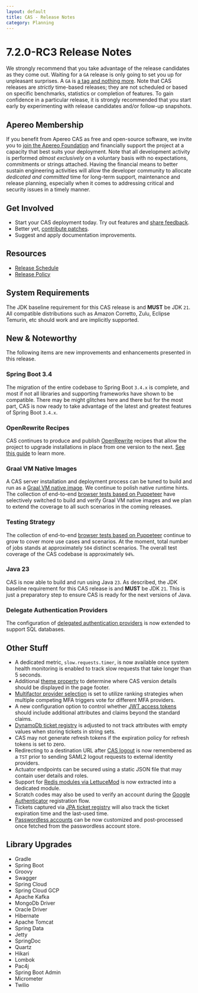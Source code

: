 ```yaml
---
layout: default
title: CAS - Release Notes
category: Planning
---
```


# 7.2.0-RC3 Release Notes

We strongly recommend that you take advantage of the release candidates as they come out. Waiting for a `GA` release is only going to set
you up for unpleasant surprises. A `GA` is [a tag and nothing more](https://apereo.github.io/2017/03/08/the-myth-of-ga-rel/). Note
that CAS releases are *strictly* time-based releases; they are not scheduled or based on specific benchmarks,
statistics or completion of features. To gain confidence in a particular
release, it is strongly recommended that you start early by experimenting with release candidates and/or follow-up snapshots.

## Apereo Membership

If you benefit from Apereo CAS as free and open-source software, we invite you
to [join the Apereo Foundation](https://www.apereo.org/content/apereo-membership)
and financially support the project at a capacity that best suits your deployment. Note that all development activity is performed
*almost exclusively* on a voluntary basis with no expectations, commitments or strings attached. Having the financial means to better
sustain engineering activities will allow the developer community to allocate *dedicated and committed* time for long-term support,
maintenance and release planning, especially when it comes to addressing critical and security issues in a timely manner.

## Get Involved

- Start your CAS deployment today. Try out features and [share feedback](/cas/Mailing-Lists.html).
- Better yet, [contribute patches](/cas/developer/Contributor-Guidelines.html).
- Suggest and apply documentation improvements.

## Resources

- [Release Schedule](https://github.com/apereo/cas/milestones)
- [Release Policy](/cas/developer/Release-Policy.html)

## System Requirements

The JDK baseline requirement for this CAS release is and **MUST** be JDK `21`. All compatible distributions
such as Amazon Corretto, Zulu, Eclipse Temurin, etc should work and are implicitly supported.

## New & Noteworthy

The following items are new improvements and enhancements presented in this release.

### Spring Boot 3.4

The migration of the entire codebase to Spring Boot `3.4.x` is complete, and most if not all libraries and
supporting frameworks have shown to be compatible. There may be might glitches here and there but for the most part,
CAS is now ready to take advantage of the latest and greatest features of Spring Boot `3.4.x`.

### OpenRewrite Recipes

CAS continues to produce and publish [OpenRewrite](https://docs.openrewrite.org/) recipes that allow the project to upgrade installations
in place from one version to the next. [See this guide](../installation/OpenRewrite-Upgrade-Recipes.html) to learn more.

### Graal VM Native Images

A CAS server installation and deployment process can be tuned to build and run
as a [Graal VM native image](../installation/GraalVM-NativeImage-Installation.html). We continue to polish native runtime hints.
The collection of end-to-end [browser tests based on Puppeteer](../../developer/Test-Process.html) have selectively switched
to build and verify Graal VM native images and we plan to extend the coverage to all such scenarios in the coming releases.

### Testing Strategy

The collection of end-to-end [browser tests based on Puppeteer](../../developer/Test-Process.html) continue to grow to cover more use cases
and scenarios. At the moment, total number of jobs stands at approximately `504` distinct scenarios. The overall
test coverage of the CAS codebase is approximately `94%`. 

### Java 23

CAS is now able to build and run using Java `23`. As described, the JDK baseline requirement for this CAS release is and **MUST** be JDK `21`. 
This is just a preparatory step to ensure CAS is ready for the next versions of Java.
       
### Delegate Authentication Providers
                 
The configuration of [delegated authentication providers](../integration/Delegate-Authentication-Provider-Registration.html) 
is now extended to support SQL databases.

## Other Stuff
      
- A dedicated metric, `slow.requests.timer`, is now available once system health monitoring is enabled to track slow requests that take longer than 5 seconds.
- Additional [theme property](../ux/User-Interface-Customization-Themes-Static.html) to determine where CAS version details should be displayed in the page footer.
- [Multifactor provider selection](../mfa/Configuring-Multifactor-Authentication-Triggers.html) is set to utilize ranking strategies when multiple competing MFA triggers vote for different MFA providers.
- A new configuration option to control whether [JWT access tokens](../authentication/OAuth-Authentication.html) should include additional attributes and claims beyond the standard claims.
- [DynamoDb ticket registry](../ticketing/DynamoDb-Ticket-Registry.html) is adjusted to not track attributes with empty values when storing tickets in string sets.
- CAS may not generate refresh tokens if the expiration policy for refresh tokens is set to zero.
- Redirecting to a destination URL after [CAS logout](../installation/Logout-Single-Signout.html) is now remembered as a `TST` prior to sending SAML2 logout requests to external identity providers.
- Actuator endpoints can be secured using a static JSON file that may contain user details and roles.
- Support for [Redis modules via LettuceMod](../ticketing/Redis-Ticket-Registry-RediSearch.html) is now extracted into a dedicated module.
- Scratch codes may also be used to verify an account during the [Google Authenticator](../mfa/GoogleAuthenticator-Authentication.html) registration flow.
- Tickets captured via [JPA ticket registry](../ticketing/JPA-Ticket-Registry.html) will also track the ticket expiration time and the last-used time.
- [Passwordless accounts](../authentication/Passwordless-Authentication.html) can be now customized and post-processed once fetched from the passwordless account store.  

## Library Upgrades
       
- Gradle
- Spring Boot
- Groovy
- Swagger
- Spring Cloud
- Spring Cloud GCP
- Apache Kafka
- MongoDb Driver
- Oracle Driver
- Hibernate
- Apache Tomcat
- Spring Data
- Jetty
- SpringDoc
- Quartz
- Hikari
- Lombok
- Pac4j
- Spring Boot Admin
- Micrometer
- Twilio
